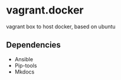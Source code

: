 vagrant.docker
==============

vagrant box to host docker, based on ubuntu

Dependencies
------------

- Ansible
- Pip-tools
- Mkdocs

